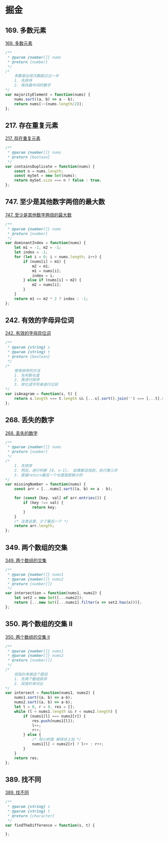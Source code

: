# 掘金

## 169. 多数元素

[169. 多数元素](https://leetcode-cn.com/problems/majority-element/)

```js
/**
 * @param {number[]} nums
 * @return {number}
 */
/* 
    多数是出现次数超过过一半
    1. 先排序
    2. 再找最中间的数字
*/
var majorityElement = function(nums) {
    nums.sort((a, b) => a - b);
    return nums[~~(nums.length/2)];
};
```

## 217. 存在重复元素

[217. 存在重复元素](https://leetcode-cn.com/problems/contains-duplicate/)

```js
/**
 * @param {number[]} nums
 * @return {boolean}
 */
var containsDuplicate = function(nums) {
    const n = nums.length;
    const mySet = new Set(nums);
    return mySet.size === n ? false : true;
};
```

## 747. 至少是其他数字两倍的最大数

[747. 至少是其他数字两倍的最大数](https://leetcode-cn.com/problems/largest-number-at-least-twice-of-others/)

```js
/**
 * @param {number[]} nums
 * @return {number}
 */
var dominantIndex = function(nums) {
    let m1 = -1, m2 = -1;
    let index = -1;
    for (let i = 0; i < nums.length; i++) {
        if (nums[i] > m1) {
            m2 = m1;
            m1 = nums[i];
            index = i;
        } else if (nums[i] > m2) {
            m2 = nums[i];
        }
    }
    return m1 >= m2 * 2 ? index : -1;
};
```

## 242. 有效的字母异位词

[242. 有效的字母异位词](https://leetcode-cn.com/problems/valid-anagram/)

```js
/**
 * @param {string} s
 * @param {string} t
 * @return {boolean}
 */
/* 
    使用排序的方法
    1. 先判断长度
    2. 再进行排序
    3. 转化成字符串进行比较
*/
var isAnagram = function(s, t) {
    return s.length === t.length && [...s].sort().join('') === [...t].sort().join('');
};
```

## 268. 丢失的数字

[268. 丢失的数字](https://leetcode-cn.com/problems/missing-number/)

```js
/**
 * @param {number[]} nums
 * @return {number}
 */
/* 
    1. 先排序
    2. 然后，进行判断 [0, n-1]， 如果都没找到，执行第三步
    3. 直接return最后一个长度就是缺少的
*/
var missingNumber = function(nums) {
    const arr = [...nums].sort((a, b) => a - b);

    for (const [key, val] of arr.entries()) {
        if (key !== val) {
            return key;
        }
    }
    /* 注意这里，少了最后一个 */
    return arr.length;
};
```

## 349. 两个数组的交集

[349. 两个数组的交集](https://leetcode-cn.com/problems/intersection-of-two-arrays/)

```js
/**
 * @param {number[]} nums1
 * @param {number[]} nums2
 * @return {number[]}
 */
var intersection = function(nums1, nums2) {
    let set2 = new Set([...nums2]);
    return [...new Set([...nums1].filter(x => set2.has(x)))];
};
```

## 350. 两个数组的交集 II

[350. 两个数组的交集 II](https://leetcode-cn.com/problems/intersection-of-two-arrays-ii/)

```js
/**
 * @param {number[]} nums1
 * @param {number[]} nums2
 * @return {number[]}
 */
/* 
    双指针来做这个题目
    1. 先两个数组排序
    2. 双指针来对比
*/
var intersect = function(nums1, nums2) {
    nums1.sort((a, b) => a-b);
    nums2.sort((a, b) => a-b);
    let l = 0, r = 0, res = [];
    while (l < nums1.length && r < nums2.length) {
        if (nums1[l] === nums2[r]) {
            res.push(nums1[l]);
            l++;
            r++;
        } else {
            /* 较小的值 继续往上加 */
            nums1[l] < nums2[r] ? l++ : r++; 
        }
    }
    return res;
};  
```

## 389. 找不同

[389. 找不同](https://leetcode-cn.com/problems/find-the-difference/)

```js
/**
 * @param {string} s
 * @param {string} t
 * @return {character}
 */
var findTheDifference = function(s, t) {

};
```